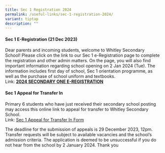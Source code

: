```yaml
---
title: Sec 1 Registration 2024
permalink: /useful-links/sec-1-registration-2024/
variant: tiptap
description: ""
---
```

<h4><strong>Sec 1 E-Registration (21 Dec 2023)</strong></h4><p>Dear parents and incoming students, welcome to Whitley Secondary School! Please click on the link to our Sec 1 e-Registration page to complete the registration and other admin matters. On the page, you will also find important information regarding school opening on 2 Jan 2024 (Tue). The information includes first day of school, Sec 1 orientation programme, as well as the purchase of school uniform and textbooks.<br>Link: <strong><a href="https://form.gov.sg/65445f0f707774001196e654" rel="noopener noreferrer nofollow" target="_blank">2024 SECONDARY ONE E-REGISTRATION</a></strong></p><h4><strong>Sec 1 Appeal for Transfer In</strong></h4><p>Primary 6 students who have just received their secondary school posting may access this online link to appeal for transfer to Whitley Secondary School.<br>Link: <a href="https://go.gov.sg/s1-wss-in" rel="noopener noreferrer nofollow" target="_blank">Sec 1 Appeal for Transfer In Form</a></p><p>The deadline for the submission of appeals is 29 December 2023, 12pm. Transfer requests will be subject to available vacancies and the school’s admission criteria. The application is deemed to be unsuccessful if you do not hear from the school by 2 January 2024. Thank you</p><p></p>